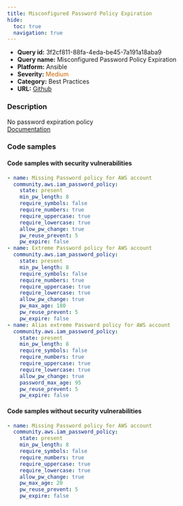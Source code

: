 ```yaml
---
title: Misconfigured Password Policy Expiration
hide:
  toc: true
  navigation: true
---
```


<style>
  .highlight .hll {
    background-color: #ff171742;
  }
  .md-content {
    max-width: 1100px;
    margin: 0 auto;
  }
</style>

-   **Query id:** 3f2cf811-88fa-4eda-be45-7a191a18aba9
-   **Query name:** Misconfigured Password Policy Expiration
-   **Platform:** Ansible
-   **Severity:** <span style="color:#C60">Medium</span>
-   **Category:** Best Practices
-   **URL:** [Github](https://github.com/Checkmarx/kics/tree/master/assets/queries/ansible/aws/misconfigured_password_policy_expiration)

### Description
No password expiration policy<br>
[Documentation](https://docs.ansible.com/ansible/latest/collections/community/aws/iam_password_policy_module.html)

### Code samples
#### Code samples with security vulnerabilities
```yaml title="Postitive test num. 1 - yaml file" hl_lines="33 2 21"
- name: Missing Password policy for AWS account
  community.aws.iam_password_policy:
    state: present
    min_pw_length: 8
    require_symbols: false
    require_numbers: true
    require_uppercase: true
    require_lowercase: true
    allow_pw_change: true
    pw_reuse_prevent: 5
    pw_expire: false
- name: Extreme Password policy for AWS account
  community.aws.iam_password_policy:
    state: present
    min_pw_length: 8
    require_symbols: false
    require_numbers: true
    require_uppercase: true
    require_lowercase: true
    allow_pw_change: true
    pw_max_age: 180
    pw_reuse_prevent: 5
    pw_expire: false
- name: Alias extreme Password policy for AWS account
  community.aws.iam_password_policy:
    state: present
    min_pw_length: 8
    require_symbols: false
    require_numbers: true
    require_uppercase: true
    require_lowercase: true
    allow_pw_change: true
    password_max_age: 95
    pw_reuse_prevent: 5
    pw_expire: false

```


#### Code samples without security vulnerabilities
```yaml title="Negative test num. 1 - yaml file"
- name: Missing Password policy for AWS account
  community.aws.iam_password_policy:
    state: present
    min_pw_length: 8
    require_symbols: false
    require_numbers: true
    require_uppercase: true
    require_lowercase: true
    allow_pw_change: true
    pw_max_age: 20
    pw_reuse_prevent: 5
    pw_expire: false

```
